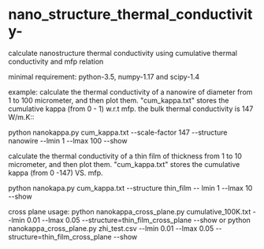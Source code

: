 # nano_structure_thermal_conductivity-
calculate nanostructure thermal conductivity using cumulative thermal
conductivity and mfp relation

minimal requirement: python-3.5, numpy-1.17 and scipy-1.4

example:
 calculate the thermal conductivity of a nanowire of diameter from 1 to 100
 micrometer, and then plot them. "cum_kappa.txt" stores the cumulative
 kappa (from 0 - 1) w.r.t mfp. the bulk thermal conductivity is 147 W/m.K::

 python nanokappa.py cum_kappa.txt --scale-factor 147 --structure nanowire --lmin 1 --lmax 100 --show

 calculate the thermal conductivity of a thin film of thickness from 1 to 10 micrometer, and then plot them.
 "cum_kappa.txt" stores the cumulative kappa (from 0 -147) VS. mfp.

 python nanokapa.py cum_kappa.txt --structure thin_film -- lmin 1 --lmax 10 --show

  cross plane usage:
  python nanokappa_cross_plane.py cumulative_100K.txt --lmin 0.01 --lmax 0.05 --structure=thin_film_cross_plane --show
  or
  python nanokappa_cross_plane.py zhi_test.csv --lmin 0.01 --lmax 0.05 --structure=thin_film_cross_plane --show
